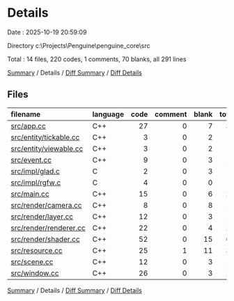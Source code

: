 # Details

Date : 2025-10-19 20:59:09

Directory c:\\Projects\\Penguine\\penguine_core\\src

Total : 14 files,  220 codes, 1 comments, 70 blanks, all 291 lines

[Summary](results.md) / Details / [Diff Summary](diff.md) / [Diff Details](diff-details.md)

## Files
| filename | language | code | comment | blank | total |
| :--- | :--- | ---: | ---: | ---: | ---: |
| [src/app.cc](/src/app.cc) | C++ | 27 | 0 | 7 | 34 |
| [src/entity/tickable.cc](/src/entity/tickable.cc) | C++ | 3 | 0 | 2 | 5 |
| [src/entity/viewable.cc](/src/entity/viewable.cc) | C++ | 3 | 0 | 2 | 5 |
| [src/event.cc](/src/event.cc) | C++ | 9 | 0 | 3 | 12 |
| [src/impl/glad.c](/src/impl/glad.c) | C | 2 | 0 | 3 | 5 |
| [src/impl/rgfw.c](/src/impl/rgfw.c) | C | 4 | 0 | 0 | 4 |
| [src/main.cc](/src/main.cc) | C++ | 15 | 0 | 6 | 21 |
| [src/render/camera.cc](/src/render/camera.cc) | C++ | 8 | 0 | 8 | 16 |
| [src/render/layer.cc](/src/render/layer.cc) | C++ | 12 | 0 | 3 | 15 |
| [src/render/renderer.cc](/src/render/renderer.cc) | C++ | 22 | 0 | 4 | 26 |
| [src/render/shader.cc](/src/render/shader.cc) | C++ | 52 | 0 | 15 | 67 |
| [src/resource.cc](/src/resource.cc) | C++ | 25 | 1 | 11 | 37 |
| [src/scene.cc](/src/scene.cc) | C++ | 12 | 0 | 3 | 15 |
| [src/window.cc](/src/window.cc) | C++ | 26 | 0 | 3 | 29 |

[Summary](results.md) / Details / [Diff Summary](diff.md) / [Diff Details](diff-details.md)